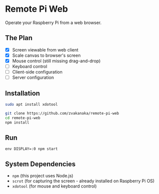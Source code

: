 # Remote Pi Web
Operate your Raspberry Pi from a web browser.

## The Plan
- [x] Screen viewable from web client  
- [x] Scale canvas to browser's screen  
- [x] Mouse control (still missing drag-and-drop)  
- [ ] Keyboard control  
- [ ] Client-side configuration  
- [ ] Server configuration

## Installation
```sh
sudo apt install xdotool

git clone https://github.com/zvakanaka/remote-pi-web
cd remote-pi-web
npm install
```

## Run
```
env DISPLAY=:0 npm start
``` 

## System Dependencies
- `npm` (this project uses Node.js)
- `scrot` (for capturing the screen - already installed on Raspberry Pi OS)
- `xdotool` (for mouse and keyboard control)
